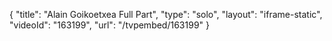 {
    "title": "Alain Goikoetxea Full Part",
    "type": "solo",
    "layout": "iframe-static",
    "videoId": "163199",
    "url": "\/tvpembed\/163199"
}